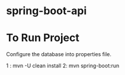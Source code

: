 # spring-boot-api

# To Run Project

Configure the database into properties file.

1 : mvn -U clean install
2: mvn spring-boot:run


